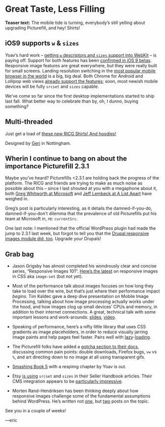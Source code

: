 # Great Taste, Less Filling

**Teaser text:** The mobile tide is turning, everybody’s still yelling about upgrading Picturefill, and hey! Shirts!

## iOS9 supports `w` & `sizes`

Yoav’s hard work – [getting `w` descriptors and `sizes` support into WebKit](https://github.com/ResponsiveImagesCG/newsletters/blob/master/RICG-newsletter-2015-05-11.md#w-and-sizes-have-landed-in-webkit-nightlies) – is paying off. Support for both features has been [confirmed in iOS 9 betas](https://twitter.com/AndyDavies/status/609028138639761408). Responsive image features are great everywhere, but they were really built for small screens. Landing resolution switching in the [most popular mobile browser in the world](https://www.netmarketshare.com/browser-market-share.aspx?qprid=1&qpcustomb=1) is a big, big deal. Both Chrome for Android and Lollipop web views [already support the features](http://caniuse.com/#feat=srcset); soon, most newish mobile devices will be fully `srcset` and `sizes` capable.

We’ve come so far since the first desktop implementations started to ship last fall. What better way to celebrate than by, oh, I dunno, buying something?

## Multi-threaded

Just get a load of [these new RICG Shirts! And hoodies!](https://cottonbureau.com/products/ricg-web-standard-mfg-corp)

Designed by [Geri](http://www.hellogeri.com/) in Nottingham.

## Wherin I continue to bang on about the importance Picturefill 2.3.1

Maybe you’ve heard? Picturefills <2.3.1 are holding back the progress of the platform. The RICG and friends are trying to make as much noise as possible about this – since I last shouted at you with a megaphone about it, both [Greg Whitworth at Microsoft](http://blogs.windows.com/msedgedev/2015/06/08/introducing-srcset-responsive-images-in-microsoft-edge/) and [Jeff Lembeck at A List Apart](http://alistapart.com/blog/post/picturefill-upgrade) have weighed in.

Greg’s post is particularly interesting, as it details the damned-if-you-do, damned-if-you-don't dilemma that the prevalence of old Picturefills put his team at Microsoft in, re: `currentSrc`.

One last note: I mentioned that the official WordPress plugin had made the jump to 2.3.1 last week, but forgot to tell you that the [Drupal responsive images module did, too](https://www.drupal.org/commitlog/commit/42538/efc4a6af36c37830079d834e1430d0003c8c36ba). Upgrade your Drupals!

## Grab bag


- Jason Grigsby has almost completed his wondrously clear and concise series, “Responsive Images 101”. [Here’s the latest](http://blog.cloudfour.com/responsive-images-101-part-8-css-images/) on responsive images in CSS aka `image-set` (but not yet).

- Most of the performance talk about images focuses on how long they take to load over the wire, but that’s just where their performance impact *begins*. Tim Kaldec gave a deep dive presentation on Mobile Image Processing, talking about how image processing actually works under the hood, and how images clog up small devices’ CPUs and memory, in addition to their internet connections. A great, technical talk with some important lessons and work-arounds: [slides](https://speakerdeck.com/tkadlec/mobile-image-processing-at-velocity-sc-2015), [video](https://www.youtube.com/watch?v=jP68rCjSSjM).

- Speaking of performance, here’s a nifty little library that uses CSS gradients as image placeholders, in order to reduce visually jarring image paints and help pages feel faster. Pairs well with [lazy](https://developers.google.com/speed/pagespeed/module/filter-lazyload-images)-[loading](https://github.com/aFarkas/lazysizes).

- The Picturefill folks have added a [gotcha section to their docs](https://github.com/scottjehl/picturefill#the-gotchas), discussing common pain points: double downloads, Firefox bugs, `vw` vs `%`, and art directing down to no image at all using transparent gifs.

- [Smashing Book 5](https://shop.smashingmagazine.com/products/smashing-book-5-real-life-responsive-web-design-ebook) with a respimg chapter by Yoav is out.

- Etsy [is using](https://twitter.com/lara_hogan/status/609371637591470080) `srcset` and `sizes` in their Seller Handbook articles. Their CMS integration appears to be [particularly impressive](https://twitter.com/lara_hogan/status/609371995617296385).

- Morten Rand-Hendriksen has been thinking deeply about how responsive images challenge some of the fundamental assumptions behind WordPress. He’s written not [one](http://mor10.com/wordpress-image-handling-in-a-responsive-images-world/), but [two](http://mor10.com/wordpress-responsive-images-and-dynamic-image-sizes/) posts on the topic.

See you in a couple of weeks!

—eric
